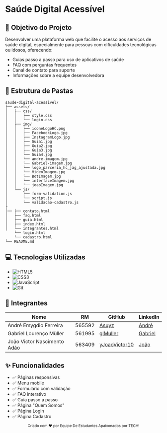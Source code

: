 # Saúde Digital Acessível

## 📌 Objetivo do Projeto
Desenvolver uma plataforma web que facilite o acesso aos serviços de saúde digital, especialmente para pessoas com dificuldades tecnológicas ou idosos, oferecendo:

- Guias passo a passo para uso de aplicativos de saúde
- FAQ com perguntas frequentes
- Canal de contato para suporte
- Informações sobre a equipe desenvolvedora

## 📂 Estrutura de Pastas
```
saude-digital-acessivel/
├── assets/
│   ├── css/
│   │   ├── style.css
│   │   └── login.css
│   ├── img/
│   │   ├── iconeLogoHC.png
│   │   ├── FacebookLogo.jpg
│   │   ├── InstagramLogo.jpg
│   │   ├── Guia1.jpg
│   │   ├── Guia2.jpg
│   │   ├── Guia3.jpg
│   │   └── Guia4.jpg
│   │   └── andre-imagem.jpg
│   │   └── Gabriel-imagem.jpg
│   │   └── logo_parceria_hc_jag_ajustada.jpg
│   │   └── VideoImagem.jpg
│   │   └── BotImagem.jpg
│   │   └── interfaceImagem.jpg
│   │   └── joaoImagem.jpg
│   └── js/
│       ├── form-validation.js
│       └── script.js
│       └── validacao-cadastro.js
├
│── ├── contato.html
│   ├── faq.html
│   ├── guia.html
│   ├── index.html
│   └── integrantes.html
    └── login.html
    └── cadastro.html
└── README.md
```

## 💻 Tecnologias Utilizadas
- ![HTML5](https://img.shields.io/badge/-HTML5-E34F26?logo=html5&logoColor=white)
- ![CSS3](https://img.shields.io/badge/-CSS3-1572B6?logo=css3&logoColor=white)
- ![JavaScript](https://img.shields.io/badge/-JavaScript-F7DF1E?logo=javascript&logoColor=black)
- ![Git](https://img.shields.io/badge/-Git-F05032?logo=git&logoColor=white)

## 👥 Integrantes
| Nome | RM | GitHub | LinkedIn |
|------|----|--------|----------|
| André Emygdio Ferreira | 565592 | [Asuyz](https://github.com/Asuyz) | [André](https://www.linkedin.com/in/andr%C3%A9-emygdio-ferreira-46bb32219/) |
| Gabriel Lourenço Müller | 561995 | [glMuller](https://github.com/glMuller) | [Gabriel](https://www.linkedin.com/in/gabriel-m%C3%BCller-595020354/) |
| João Victor Nascimento Adão | 563409 | [yJoaoVictor10](https://github.com/yJoaoVictor10) | [João](https://www.linkedin.com/in/jo%C3%A3o-victor-nascimento-ad%C3%A3o-494728283/) |

## ✨ Funcionalidades
- ✅ Páginas responsivas
- ✅ Menu mobile
- ✅ Formulário com validação
- ✅ FAQ interativo
- ✅ Guia passo a passo
- ✅ Página "Quem Somos"
- ✅ Página Login
- ✅ Página Cadastro




<div align="center">
  <sub>Criado com ❤ por Equipe De Estudantes Apaixonados por TECH!</sub>
</div>
